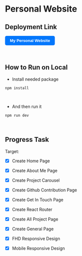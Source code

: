 # Personal Website

## Deployment Link
<html>
<style>
  .myButton {
    background-color: #0377fc;
    color: white;
    border: none;
    padding: 8px 16px;
    font-weight: bold;
    border-radius: 5px;
    cursor: pointer;
    transition: background-color 0.3s ease;
  }

  .myButton:hover {
    background-color: #014591;
  }
</style>

<a href="https://alif-dzarif-personal-web-3b7e5.web.app/" target="_blank">
  <button class="myButton">My Personal Website</button>
</a>
</html>


&nbsp;

## How to Run on Local

- Install needed package
```
npm install
```

&nbsp;

- And then run it
```
npm run dev
```

<br>

## Progress Task
Target: 

- [x] Create Home Page
- [x] Create About Me Page
- [x] Create Project Carousel
- [x] Create Github Contribution Page
- [x] Create Get In Touch Page
- [x] Create React Router 
- [x] Create All Project Page 
- [x] Create General Page

- [X] FHD Responsive Design
- [X] Mobile Responsive Design

